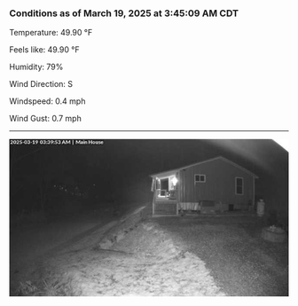 ### Conditions as of March 19, 2025 at 3:45:09 AM CDT 

Temperature: 49.90 &deg;F

Feels like: 49.90 &deg;F

Humidity: 79%

Wind Direction: S

Windspeed: 0.4 mph

Wind Gust: 0.7 mph

---

<img src="./images/latest.jpeg"/>

